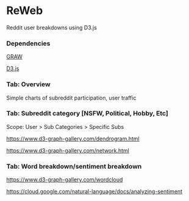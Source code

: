 # ReWeb
Reddit user breakdowns using D3.js

### Dependencies
[GRAW](https://github.com/turnage/graw)

[D3.js](https://d3js.org/)


### Tab: Overview

Simple charts of subreddit participation, user traffic


### Tab: Subreddit category [NSFW, Political, Hobby, Etc]

Scope: User > Sub Categories > Specific Subs

https://www.d3-graph-gallery.com/dendrogram.html

https://www.d3-graph-gallery.com/network.html


### Tab: Word breakdown/sentiment breakdown

https://www.d3-graph-gallery.com/wordcloud

https://cloud.google.com/natural-language/docs/analyzing-sentiment
